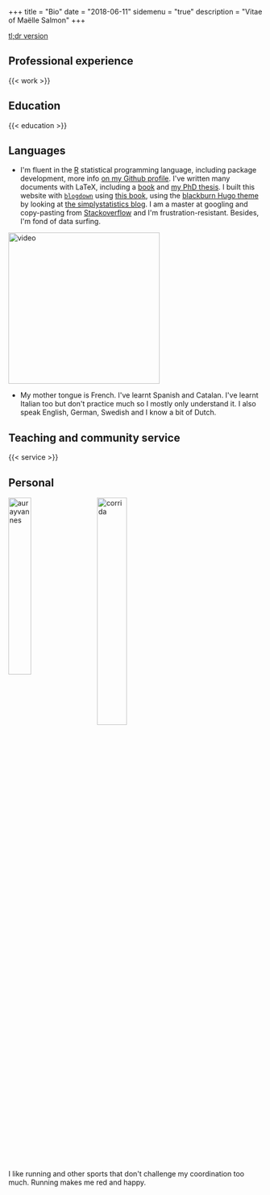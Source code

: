 +++
title = "Bio"
date = "2018-06-11"
sidemenu = "true"
description = "Vitae of Maëlle Salmon"
+++

[tl;dr version](/about/)

## <a name="pro"></a>Professional experience

{{< work >}}

## <a name="education"></a>Education

{{< education >}}

## <a name="languages"></a>Languages

* I'm fluent in the [R](https://www.r-project.org/) statistical programming language, including package development, more info [on my Github profile](https://github.com/maelle). I've written many documents with LaTeX, including a [book](http://www.editions-ellipses.fr/product_info.php?products_id=7159) and [my PhD thesis](https://edoc.ub.uni-muenchen.de/19877/). I built this website with [`blogdown`](https://github.com/rstudio/blogdown) using [this book](https://bookdown.org/yihui/blogdown/), using the [blackburn Hugo theme](https://github.com/yoshiharuyamashita/blackburn) by looking at [the simplystatistics blog](https://simplystatistics.org). I am a master at googling and copy-pasting from [Stackoverflow](http://stackoverflow.com/) and I'm frustration-resistant. Besides, I'm fond of data surfing.

<img src="../img/surf.gif" alt="video" width="300">

* My mother tongue is French. I've learnt Spanish and Catalan. I've learnt Italian too but don't practice much so I mostly only understand it. I also speak English, German, Swedish and I know a bit of Dutch.  

## <a name="service"></a>Teaching and community service

{{< service >}}

## Personal
<img src="../img/aurayvannes.png" alt="aurayvannes" style="float: left; width: 30%; margin-right: 5%; margin-bottom: 0.5em;">
<img src="../img/corrida.jpg" alt="corrida" style="float: left; width: 34%; margin-right: 1%; margin-bottom: 0.5em;">
<p style="clear: both;">
</p>
I like running and other sports that don't challenge my coordination too much. Running makes me red and happy.